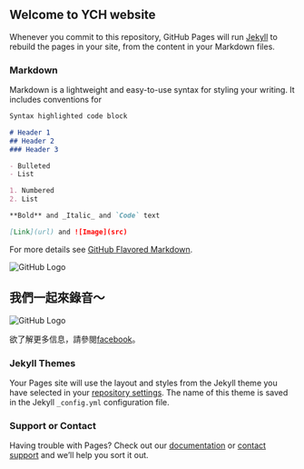 ## Welcome to YCH website

<!-- You can use the [editor on GitHub](https://github.com/jhengliu/tee/edit/master/index.md) to maintain and preview the content for your website in Markdown files. -->

Whenever you commit to this repository, GitHub Pages will run [Jekyll](https://jekyllrb.com/) to rebuild the pages in your site, from the content in your Markdown files.

### Markdown

Markdown is a lightweight and easy-to-use syntax for styling your writing. It includes conventions for

```markdown
Syntax highlighted code block

# Header 1
## Header 2
### Header 3

- Bulleted
- List

1. Numbered
2. List

**Bold** and _Italic_ and `Code` text

[Link](url) and ![Image](src)
```

For more details see [GitHub Flavored Markdown](https://guides.github.com/features/mastering-markdown/).


![GitHub Logo](https://scontent.ftpe3-1.fna.fbcdn.net/v/t1.0-9/13177341_883733221755348_3788928508532700048_n.jpg?oh=d8da7efc5756c123e4662041b274e70e&oe=5ABBF33A)

## 我們一起來錄音～
![GitHub Logo](https://scontent.ftpe3-1.fna.fbcdn.net/v/t1.0-9/13335578_894160290712641_8066235228498622809_n.jpg?oh=0dcb05483f0c3218baf547196cc7f83d&oe=5AEE155E)

欲了解更多信息，請參閱[facebook](https://www.facebook.com/YCH-882438541884816/)。



### Jekyll Themes

Your Pages site will use the layout and styles from the Jekyll theme you have selected in your [repository settings](https://github.com/jhengliu/tee/settings). The name of this theme is saved in the Jekyll `_config.yml` configuration file.

### Support or Contact

Having trouble with Pages? Check out our [documentation](https://help.github.com/categories/github-pages-basics/) or [contact support](https://github.com/contact) and we’ll help you sort it out.

